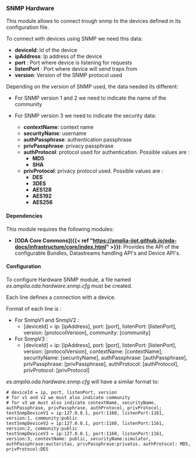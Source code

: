 
### SNMP Hardware

This module allows to connect trough snmp to the devices defined in its configuration file.

To connect with devices using SNMP we need this data:

* __deviceId__: Id of the device
* __ipAddress__: Ip address of the device 
* __port__ : Port where device is listening for requests
* __listenPort__ : Port where device will send traps from
* __version__: Version of the SNMP protocol used

Depending on the version of SNMP used, the data needed its different:

* For SNMP version 1 and 2 we need to indicate the name of the community
* For SNMP version 3 we need to indicate the security data:

  * __contextName__: context name
  * __securityName__: username
  * __authPassphrase__: authentication passphrase
  * __privPassphrase__: privacy passphrase
  * __authProtocol__: protocol used for authentication. Possible values are : 
    * __MD5__ 
    * __SHA__
  * __privProtocol__: privacy protocol used. Possible values are : 
    * __DES__
    * __3DES__
    * __AES128__
    * __AES192__
    * __AES256__

#### Dependencies

This module requires the following modules:

* __[ODA Core Commons]({{< ref "<https://amplia-iiot.github.io/oda-docs/infrastructure/core/index.html>" >}})__: Provides the API of the configurable Bundles, Datastreams handling API's and Device API's.

#### Configuration

To configure Hardware SNMP module, a file named _es.amplia.oda.hardware.snmp.cfg_ must be created.

Each line defines a connection with a device.

Format of each line is :
* For SnmpV1 and SnmpV2 :
  * [deviceId] = ip: [ipAddress], port: [port], listenPort: [listenPort], version: [protocolVersion], community: [community]
* For SnmpV3 :
  * [deviceId] = ip: [ipAddress], port: [port], listenPort: [listenPort], version: [protocolVersion], 
  contextName: [contextName], securityName: [securityName], authPassphrase: [authPassphrase],
  privPassphrase: [privPassphrase], authProtocol: [authProtocol], privProtocol: [privProtocol]


_es.amplia.oda.hardware.snmp.cfg_ will have a similar format to:

```properties
# deviceId = ip, port, listenPort, version
# for v1 and v2 we must also indicate community
# for v3 we must also indicate contextName, securityName, authPassphrase, privPassphrase, authProtocol, privProtocol;
testSnmpDeviceV1 = ip:127.0.0.1, port:1160, listenPort:1161, version:1, community:public
testSnmpDeviceV2 = ip:127.0.0.1, port:1160, listenPort:1161, version:2, community:public
testSnmpDeviceV3 = ip:127.0.0.1, port:1160, listenPort:1161, version:3, contextName: public, securityName:simulator, authPassphrase:auctoritas, privPassphrase:privatus, authProtocol: MD5, privProtocol:DES
```
